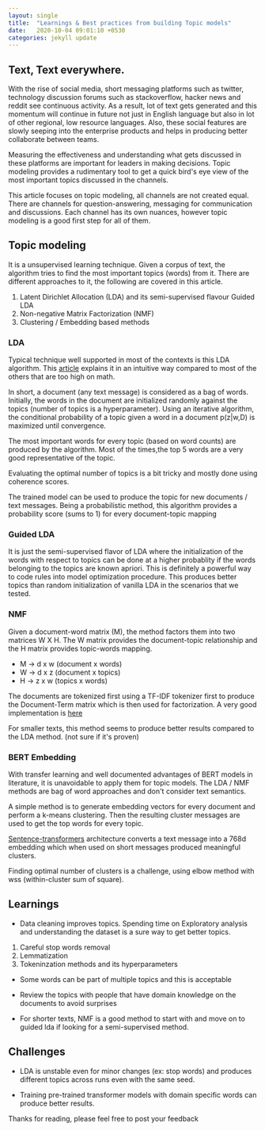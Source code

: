 ```yaml
---
layout: single
title:  "Learnings & Best practices from building Topic models"
date:   2020-10-04 09:01:10 +0530
categories: jekyll update
---
```


## Text, Text everywhere.
With the rise of social media, short messaging platforms such as twitter, technology discussion forums such as
stackoverflow, hacker news and reddit see continuous activity. As a result, lot of text gets generated and this 
momentum will continue in future not just in English language but also in lot of other regional, 
low resource languages. Also, these social features are slowly seeping into the enterprise products and
helps in producing better collaborate between teams.

Measuring the effectiveness and understanding what gets discussed in these platforms are important for 
leaders in making decisions. Topic modeling provides a rudimentary tool to get a quick bird's eye view 
of the most important topics discussed in the channels.

This article focuses on topic modeling, all channels are not created equal. There are channels 
for question-answering, messaging for communication and discussions. Each channel has its own nuances, however
topic modeling is a good first step for all of them.

## Topic modeling
It is a unsupervised learning technique. Given a corpus of text, the algorithm tries to find the most important
topics (words) from it. There are different approaches to it, the following are covered in this article.

1. Latent Dirichlet Allocation (LDA) and its semi-supervised flavour Guided LDA
2. Non-negative Matrix Factorization (NMF)
3. Clustering / Embedding based methods

### LDA 
Typical technique well supported in most of the contexts is this LDA algorithm. This 
[article](https://www.freecodecamp.org/news/how-we-changed-unsupervised-lda-to-semi-supervised-guidedlda-e36a95f3a164/)
explains it in an intuitive way compared to most of the others that are too high on math.

In short, a document (any text message) is considered as a bag of words. Initially, the words in the 
document are initialized randomly against the topics (number of topics is a hyperparameter). Using an 
iterative algorithm, the conditional probability of a topic given a word in a document p(z|w,D) is 
maximized until convergence.

The most important words for every topic (based on word counts) are produced by the algorithm. Most of the
times,the top 5 words are a very good representative of the topic.

Evaluating the optimal number of topics is a bit tricky and mostly done using coherence scores.

The trained model can be used to produce the topic for new documents / text messages. 
Being a probabilistic method, this algorithm provides a probability score (sums to 1) for every document-topic mapping

### Guided LDA
It is just the semi-supervised flavor of LDA where the initialization of the words with respect to topics
can be done at a higher probablity if the words belonging to the topics are known apriori. This is
definitely a powerful way to code rules into model optimization procedure. This produces
better topics than random initialization of vanilla LDA in the scenarios that we tested. 

### NMF
Given a document-word matrix (M), the method factors them into two matrices W X H. The W matrix provides
the document-topic relationship and the H matrix provides topic-words mapping.

* M -> d x w (document x words)
* W -> d x z (document x topics)
* H -> z x w (topics x words)

The documents are tokenized first using a TF-IDF tokenizer first to produce the Document-Term matrix which
is then used for factorization. A very good implementation is [here](https://github.com/derekgreene/topic-model-tutorial/blob/master/2%20-%20NMF%20Topic%20Models.ipynb)

For smaller texts, this method seems to produce better results compared to the LDA method. 
(not sure if it's proven)

### BERT Embedding
With transfer learning and well documented advantages of BERT models in literature, it is 
unavoidable to apply them for topic models. The LDA / NMF methods are bag of word approaches and don't
consider text semantics. 

A simple method is to generate embedding vectors for every document and perform a k-means clustering.
Then the resulting cluster messages are used to get the top words for every topic.

[Sentence-transformers](https://github.com/UKPLab/sentence-transformers) architecture converts a text message
into a 768d embedding which when used on short messages produced meaningful clusters. 

Finding optimal number of clusters is a challenge, using elbow method with wss (within-cluster sum of square).

## Learnings
* Data cleaning improves topics. Spending time on Exploratory analysis and understanding the dataset is
a sure way to get better topics.
1. Careful stop words removal
2. Lemmatization
3. Tokeninzation methods and its hyperparameters

* Some words can be part of multiple topics and this is acceptable

* Review the topics with people that have domain knowledge on the documents to avoid surprises

* For shorter texts, NMF is a good method to start with and move on to guided lda if looking for a
semi-supervised method.

## Challenges
* LDA is unstable even for minor changes (ex: stop words) and produces different topics across runs even
with the same seed. 

* Training pre-trained transformer models with domain specific words can produce better results. 


Thanks for reading, please feel free to post your feedback




